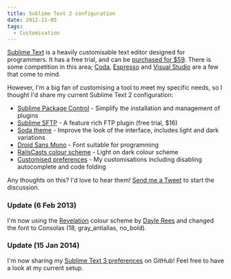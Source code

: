 ```yaml
---
title: Sublime Text 2 configuration
date: 2012-11-05
tags:
  - Customisation
---
```


[Sublime Text](http://www.sublimetext.com/2) is a heavily customisable text editor designed for programmers. It has a free trial, and can be [purchased for $59](http://www.sublimetext.com/buy). There is some competition in this area; [Coda](http://panic.com/coda), [Espresso](http://macrabbit.com/espresso/) and [Visual Studio](http://www.microsoft.com/visualstudio/eng/products/visual-studio-overview) are a few that come to mind.

However, I'm a big fan of customising a tool to meet my specific needs, so I thought I'd share my current Sublime Text 2 configuration:

* [Sublime Package Control](http://wbond.net/sublime_packages/package_control) - Simplify the installation and management of plugins
* [Sublime <span class="caps">SFTP</span>](http://wbond.net/sublime_packages/sftp) - A feature rich <span class="caps">FTP</span> plugin (free trial, $16)
* [Soda theme](https://github.com/buymeasoda/soda-theme/) - Improve the look of the interface, includes light and dark variations<li>[Droid Sans Mono](http://damieng.com/blog/2007/11/14/droid-sans-mono-great-coding-font) - Font suitable for programming
* [RailsCasts colour scheme](http://railscasts.com/about) - Light on dark colour scheme
* [Customised preferences](http://b.murty.io/blog/assets/2012/11/MurtyPreferences.sublime-settings) - My customisations including disabling autocomplete and code folding
</ul>

Any thoughts on this? I'd love to hear them! [Send me a Tweet](https://twitter.com/brendanmurty) to start the discussion.

### Update (6 Feb 2013)

I'm now using the [Revelation](https://github.com/daylerees/colour-schemes#revelation) colour scheme by [Dayle Rees](https://github.com/daylerees) and changed the font to Consolas (18, gray_antialias, no_bold).

### Update (15 Jan 2014)

I'm now sharing my [Sublime Text 3 preferences](https://github.com/brendanmurty/dotfiles/tree/main/sublime-text) on GitHub! Feel free to have a look at my current setup.